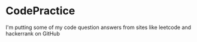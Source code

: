 # CodePractice
I'm putting some of my code question answers from sites like leetcode and hackerrank on GitHub
